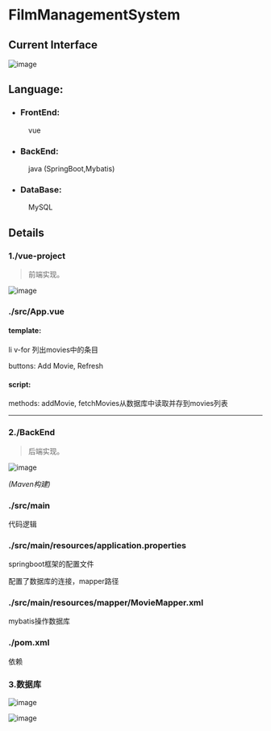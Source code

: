 # FilmManagementSystem



## Current Interface

![image](https://github.com/user-attachments/assets/53a218d6-5512-49ca-9c7a-b7ab144de182)


## Language:

- ### FrontEnd:

  &nbsp;&nbsp;&nbsp; vue

- ### BackEnd:

  &nbsp;&nbsp;&nbsp; java (SpringBoot,Mybatis)

- ### DataBase:

  &nbsp;&nbsp;&nbsp; MySQL
  

## Details

### 1./vue-project

> 前端实现。

![image](https://github.com/user-attachments/assets/d52ccf0e-2d63-4e6e-a483-1c3151cbd582)


### ./src/App.vue

#### template:

li v-for 列出movies中的条目

buttons: Add Movie, Refresh

#### script:

methods: addMovie, fetchMovies从数据库中读取并存到movies列表

---

### 2./BackEnd

> 后端实现。

![image](https://github.com/user-attachments/assets/1840666a-1fdf-495c-a33c-37af94fb9205)

*(Maven构建)*

### ./src/main

代码逻辑

### ./src/main/resources/application.properties

springboot框架的配置文件

配置了数据库的连接，mapper路径

### ./src/main/resources/mapper/MovieMapper.xml

mybatis操作数据库

### ./pom.xml

依赖

### 3.数据库

![image](https://github.com/user-attachments/assets/a39c0cd0-638b-467e-a8f4-e18772ec088e)


![image](https://github.com/user-attachments/assets/b0a2673e-8313-4c48-a8b2-cd724b915153)


